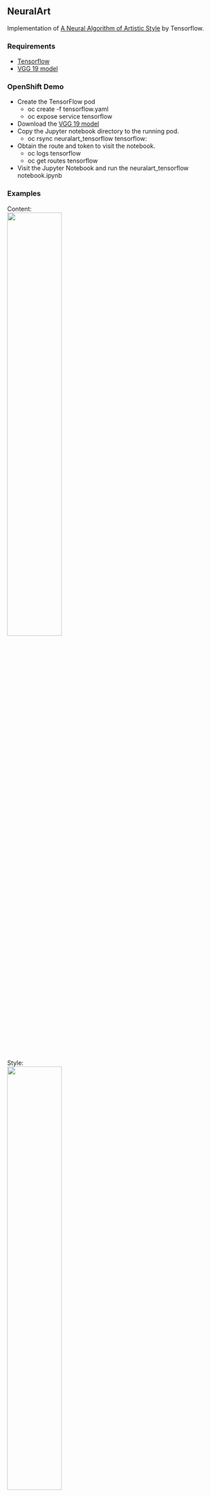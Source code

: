 ## NeuralArt

Implementation of [A Neural Algorithm of Artistic Style](http://arxiv.org/abs/1508.06576) by Tensorflow.

### Requirements
 - [Tensorflow](http://www.tensorflow.org/)
 - [VGG 19 model](https://drive.google.com/file/d/0B8QJdgMvQDrVU2cyZjFKU1RrLUU/view?usp=sharing)

### OpenShift Demo
 - Create the TensorFlow pod
   - oc create -f tensorflow.yaml
   - oc expose service tensorflow
 - Download the [VGG 19 model](http://presto.eadgbe.net/bkozdemb/data/imagenet-vgg-verydeep-19.mat)
 - Copy the Jupyter notebook directory to the running pod.
   - oc rsync neuralart_tensorflow tensorflow:
 - Obtain the route and token to visit the notebook.
   - oc logs tensorflow
   - oc get routes tensorflow
 - Visit the Jupyter Notebook and run the neuralart_tensorflow notebook.ipynb

### Examples

<p>
Content: <br/>
<img src="https://github.com/ckmarkoh/neuralart_tensorflow/blob/master/images/Taipei101.jpg?raw=true" width="50%"/> <br/>
Style: <br/>
<img src="https://github.com/ckmarkoh/neuralart_tensorflow/blob/master/images/StarryNight.jpg?raw=true" width="50%"/> <br/>
Output: <br/>
<img src="https://github.com/ckmarkoh/neuralart_tensorflow/blob/master/images/Taipei101_StarryNight.jpg?raw=true" width="50%"/> <br/>
</p>
